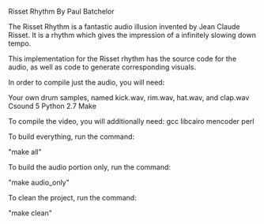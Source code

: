 Risset Rhythm
By Paul Batchelor

The Risset Rhythm is a fantastic audio illusion invented by Jean Claude Risset. It is a rhythm which gives the impression of a infinitely slowing down tempo.

This implementation for the Risset rhythm has the source code for the audio, as well as code to generate corresponding visuals.

In order to compile just the audio, you will need:

Your own drum samples, named kick.wav, rim.wav, hat.wav, and clap.wav
Csound 5
Python 2.7
Make

To compile the video, you will additionally need:
gcc
libcairo
mencoder
perl


To build everything, run the command:

"make all"

To build the audio portion only, run the command:

"make audio_only" 

To clean the project, run the command:

"make clean"




